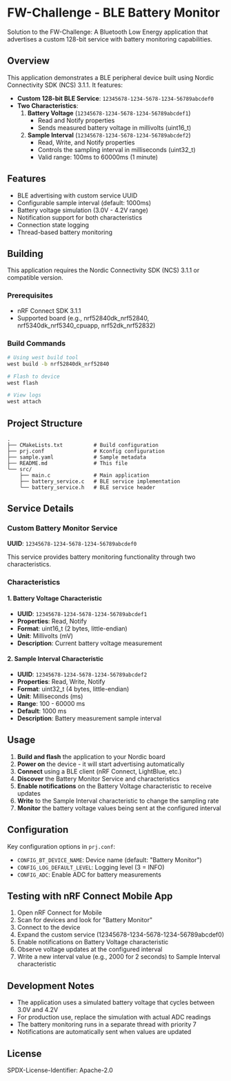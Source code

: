 # FW-Challenge - BLE Battery Monitor

Solution to the FW-Challenge: A Bluetooth Low Energy application that advertises a custom 128-bit service with battery monitoring capabilities.

## Overview

This application demonstrates a BLE peripheral device built using Nordic Connectivity SDK (NCS) 3.1.1. It features:

- **Custom 128-bit BLE Service**: `12345678-1234-5678-1234-56789abcdef0`
- **Two Characteristics**:
  1. **Battery Voltage** (`12345678-1234-5678-1234-56789abcdef1`)
     - Read and Notify properties
     - Sends measured battery voltage in millivolts (uint16_t)
  2. **Sample Interval** (`12345678-1234-5678-1234-56789abcdef2`)
     - Read, Write, and Notify properties
     - Controls the sampling interval in milliseconds (uint32_t)
     - Valid range: 100ms to 60000ms (1 minute)

## Features

- BLE advertising with custom service UUID
- Configurable sample interval (default: 1000ms)
- Battery voltage simulation (3.0V - 4.2V range)
- Notification support for both characteristics
- Connection state logging
- Thread-based battery monitoring

## Building

This application requires the Nordic Connectivity SDK (NCS) 3.1.1 or compatible version.

### Prerequisites

- nRF Connect SDK 3.1.1
- Supported board (e.g., nrf52840dk_nrf52840, nrf5340dk_nrf5340_cpuapp, nrf52dk_nrf52832)

### Build Commands

```bash
# Using west build tool
west build -b nrf52840dk_nrf52840

# Flash to device
west flash

# View logs
west attach
```

## Project Structure

```
.
├── CMakeLists.txt          # Build configuration
├── prj.conf                # Kconfig configuration
├── sample.yaml             # Sample metadata
├── README.md               # This file
└── src/
    ├── main.c              # Main application
    ├── battery_service.c   # BLE service implementation
    └── battery_service.h   # BLE service header
```

## Service Details

### Custom Battery Monitor Service

**UUID**: `12345678-1234-5678-1234-56789abcdef0`

This service provides battery monitoring functionality through two characteristics.

### Characteristics

#### 1. Battery Voltage Characteristic

- **UUID**: `12345678-1234-5678-1234-56789abcdef1`
- **Properties**: Read, Notify
- **Format**: uint16_t (2 bytes, little-endian)
- **Unit**: Millivolts (mV)
- **Description**: Current battery voltage measurement

#### 2. Sample Interval Characteristic

- **UUID**: `12345678-1234-5678-1234-56789abcdef2`
- **Properties**: Read, Write, Notify
- **Format**: uint32_t (4 bytes, little-endian)
- **Unit**: Milliseconds (ms)
- **Range**: 100 - 60000 ms
- **Default**: 1000 ms
- **Description**: Battery measurement sample interval

## Usage

1. **Build and flash** the application to your Nordic board
2. **Power on** the device - it will start advertising automatically
3. **Connect** using a BLE client (nRF Connect, LightBlue, etc.)
4. **Discover** the Battery Monitor Service and characteristics
5. **Enable notifications** on the Battery Voltage characteristic to receive updates
6. **Write** to the Sample Interval characteristic to change the sampling rate
7. **Monitor** the battery voltage values being sent at the configured interval

## Configuration

Key configuration options in `prj.conf`:

- `CONFIG_BT_DEVICE_NAME`: Device name (default: "Battery Monitor")
- `CONFIG_LOG_DEFAULT_LEVEL`: Logging level (3 = INFO)
- `CONFIG_ADC`: Enable ADC for battery measurements

## Testing with nRF Connect Mobile App

1. Open nRF Connect for Mobile
2. Scan for devices and look for "Battery Monitor"
3. Connect to the device
4. Expand the custom service (12345678-1234-5678-1234-56789abcdef0)
5. Enable notifications on Battery Voltage characteristic
6. Observe voltage updates at the configured interval
7. Write a new interval value (e.g., 2000 for 2 seconds) to Sample Interval characteristic

## Development Notes

- The application uses a simulated battery voltage that cycles between 3.0V and 4.2V
- For production use, replace the simulation with actual ADC readings
- The battery monitoring runs in a separate thread with priority 7
- Notifications are automatically sent when values are updated

## License

SPDX-License-Identifier: Apache-2.0
